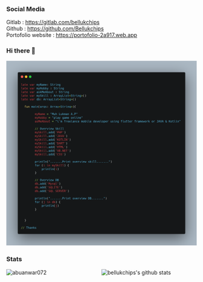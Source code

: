 ### Social Media
Gitlab : https://gitlab.com/bellukchips  <br>
Github : https://github.com/Bellukchips  <br>
Portofolio website : https://portofolio-2a917.web.app
### Hi there 👋
![SS](https://github.com/Bellukchips/Bellukchips/blob/main/carbon.png)
### Stats
<p><img align="left" src="https://github-readme-stats.vercel.app/api/top-langs/?username=bellukchips&layout=compact&hide=html" alt="abuanwar072" /></p>
  <p><a href="https://github.com/bellukchips/">
    <img width="50%" align="right" alt="bellukchips's github stats" src="https://github-readme-stats.vercel.app/api?username=bellukchips&show_icons=true&count_private=true&theme=tokyonight" />
</a></p>
  

